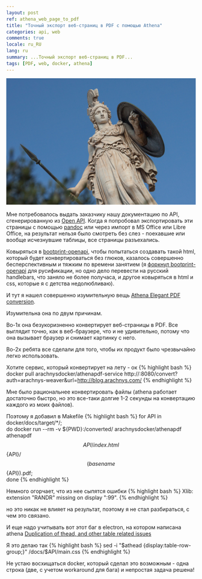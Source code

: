 ```yaml
---
layout: post
ref: athena_web_page_to_pdf
title: "Точный экспорт веб-страниц в PDF с помощью Athena"
categories: api, web
comments: true
locale: ru_RU
lang: ru
summary: ...Точный экспорт веб-страниц в PDF...
tags: [PDF, web, docker, athena]
---
```


![](/images/athena.jpg)

Мне потребовалось выдать заказчику нашу документацию по API, сгенерированную из
[Open API](http://swagger.io/).
Когда я попробовал экспортировать эти страницы с помощью [pandoc](http://pandoc.org/)
или через импорт в MS Office или Libre Office, на результат нельзя было
смотреть без слез - поехавшие или вообще исчезнувшие таблицы, все страницы разъехались.

Ковыряться в [bootprint-openapi](https://github.com/bootprint/bootprint-openapi),
чтобы попытаться создавать такой html, который будет конвертироваться без глюков,
казалось совершенно бесперспективным и тяжким по времени занятием
(я [форкнул bootprint-openapi](https://github.com/masterandrey/bootprint-openapi)
для русификации, но одно дело перевести на русский handlebars, что заняло не
более получаса, и другое ковыряться в html и css, которые я с детства
недолюбливаю).

И тут я нашел совершенно изумительную вещь
[Athena Elegant PDF conversion](http://www.athenapdf.com/).

Изумительна она по двум причинам.

Во-1х она безукоризненно конвертирует веб-страницы в PDF.
Все выглядит точно, как в веб-браузере, что и не удивительно, потому что она
вызывает браузер и снимает картинку с него.

Во-2х ребята все сделали для того, чтобы их продукт было чрезвычайно легко использовать.

Хотите сервис, который конвертирует на лету - ок
{% highlight bash %}
docker pull arachnysdocker/athenapdf-service
http://<docker-address>:8080/convert?auth=arachnys-weaver&url=http://blog.arachnys.com/
{% endhighlight %}

Мне было рациональнее конвертировать файлы (athena работает достаточно быстро, но это
все-таки долгие 1-2 секунды на конвертацию каждого из моих файлов).

Поэтому я добавил в Makefile
{% highlight bash %}
for API in docker/docs/target/*/; \
    do docker run --rm -v ${PWD}:/converted/ arachnysdocker/athenapdf athenapdf $${API}/index.html $${API}/$$(basename $${API}).pdf; \
done
{% endhighlight %}

Немного огорчает, что из нее сыпятся ошибки
{% highlight bash %}
Xlib:  extension "RANDR" missing on display ":99".
{% endhighlight %}

но это никак не влияет на результат, поэтому я не стал разбираться, с чем это связано.

И еще надо учитывать вот этот баг в electron, на котором написана athena
[Duplication of thead, and other table related issues](https://github.com/arachnys/athenapdf/issues/68)

Я это делаю так
{% highlight bash %}
sed -i "\$athead {display:table-row-group;}" /docs/$API/main.css
{% endhighlight %}

Не устаю восхищаться docker, который сделал это возможным - одна строка (две, с учетом
workaround для бага) и непростая задача решена!
